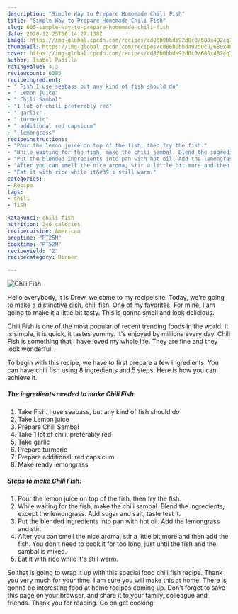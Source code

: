 ```yaml
---
description: "Simple Way to Prepare Homemade Chili Fish"
title: "Simple Way to Prepare Homemade Chili Fish"
slug: 605-simple-way-to-prepare-homemade-chili-fish
date: 2020-12-25T00:14:27.138Z
image: https://img-global.cpcdn.com/recipes/cd86b0bbda92d0c0/680x482cq70/chili-fish-recipe-main-photo.jpg
thumbnail: https://img-global.cpcdn.com/recipes/cd86b0bbda92d0c0/680x482cq70/chili-fish-recipe-main-photo.jpg
cover: https://img-global.cpcdn.com/recipes/cd86b0bbda92d0c0/680x482cq70/chili-fish-recipe-main-photo.jpg
author: Isabel Padilla
ratingvalue: 4.3
reviewcount: 6385
recipeingredient:
- " Fish I use seabass but any kind of fish should do"
- " Lemon juice"
- " Chili Sambal"
- "1 lot of chili preferably red"
- " garlic"
- " turmeric"
- " additional red capsicum"
- " lemongrass"
recipeinstructions:
- "Pour the lemon juice on top of the fish, then fry the fish."
- "While waiting for the fish, make the chili sambal. Blend the ingredients, except the lemongrass. Add sugar and salt, taste test it."
- "Put the blended ingredients into pan with hot oil. Add the lemongrass and stir."
- "After you can smell the nice aroma, stir a little bit more and then add the fish. You don&#39;t need to cook it for too long, just until the fish and the sambal is mixed."
- "Eat it with rice while it&#39;s still warm."
categories:
- Recipe
tags:
- chili
- fish

katakunci: chili fish 
nutrition: 246 calories
recipecuisine: American
preptime: "PT25M"
cooktime: "PT52M"
recipeyield: "2"
recipecategory: Dinner

---
```



![Chili Fish](https://img-global.cpcdn.com/recipes/cd86b0bbda92d0c0/680x482cq70/chili-fish-recipe-main-photo.jpg)

Hello everybody, it is Drew, welcome to my recipe site. Today, we're going to make a distinctive dish, chili fish. One of my favorites. For mine, I am going to make it a little bit tasty. This is gonna smell and look delicious.



Chili Fish is one of the most popular of recent trending foods in the world. It is simple, it is quick, it tastes yummy. It's enjoyed by millions every day. Chili Fish is something that I have loved my whole life. They are fine and they look wonderful.


To begin with this recipe, we have to first prepare a few ingredients. You can have chili fish using 8 ingredients and 5 steps. Here is how you can achieve it.

<!--inarticleads1-->

##### The ingredients needed to make Chili Fish:

1. Take  Fish. I use seabass, but any kind of fish should do
1. Take  Lemon juice
1. Prepare  Chili Sambal
1. Take 1 lot of chili, preferably red
1. Take  garlic
1. Prepare  turmeric
1. Prepare  additional: red capsicum
1. Make ready  lemongrass




<!--inarticleads2-->

##### Steps to make Chili Fish:

1. Pour the lemon juice on top of the fish, then fry the fish.
1. While waiting for the fish, make the chili sambal. Blend the ingredients, except the lemongrass. Add sugar and salt, taste test it.
1. Put the blended ingredients into pan with hot oil. Add the lemongrass and stir.
1. After you can smell the nice aroma, stir a little bit more and then add the fish. You don&#39;t need to cook it for too long, just until the fish and the sambal is mixed.
1. Eat it with rice while it&#39;s still warm.




So that is going to wrap it up with this special food chili fish recipe. Thank you very much for your time. I am sure you will make this at home. There is gonna be interesting food at home recipes coming up. Don't forget to save this page on your browser, and share it to your family, colleague and friends. Thank you for reading. Go on get cooking!
